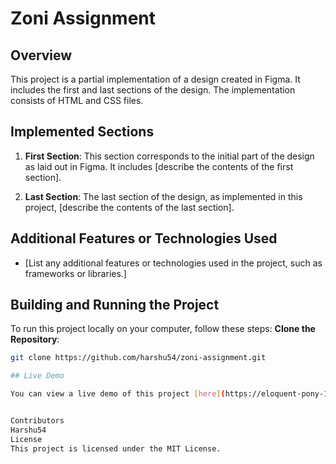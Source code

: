 # Zoni Assignment

## Overview

This project is a partial implementation of a design created in Figma. It includes the first and last sections of the design. The implementation consists of HTML and CSS files.

## Implemented Sections

1. **First Section**: This section corresponds to the initial part of the design as laid out in Figma. It includes [describe the contents of the first section].

2. **Last Section**: The last section of the design, as implemented in this project, [describe the contents of the last section].

## Additional Features or Technologies Used

- [List any additional features or technologies used in the project, such as frameworks or libraries.]

## Building and Running the Project

To run this project locally on your computer, follow these steps:
**Clone the Repository**: 
   ```bash
   git clone https://github.com/harshu54/zoni-assignment.git

   ## Live Demo

You can view a live demo of this project [here](https://eloquent-pony-11751b.netlify.app/).


Contributors
Harshu54
License
This project is licensed under the MIT License.






